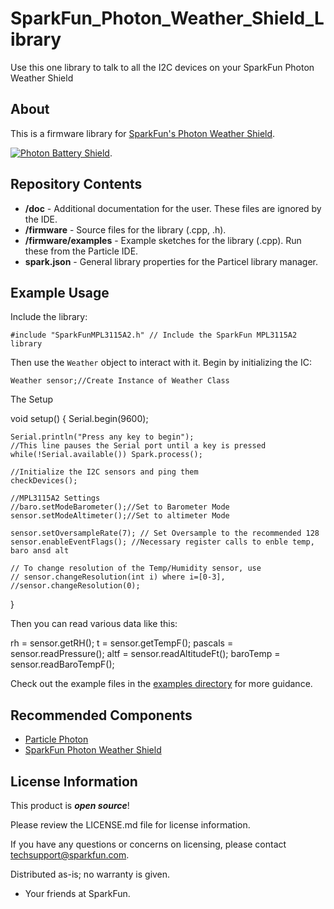 # SparkFun_Photon_Weather_Shield_Library
Use this one library to talk to all the I2C devices on your SparkFun Photon Weather Shield

About
-------------------

This is a firmware library for [SparkFun's Photon Weather Shield](https://www.sparkfun.com/products/13630).

[![Photon Battery Shield](https://cdn.sparkfun.com//assets/parts/1/1/0/1/7/13630-01a.jpg)](https://www.sparkfun.com/products/13630).

Repository Contents
-------------------

* **/doc** - Additional documentation for the user. These files are ignored by the IDE. 
* **/firmware** - Source files for the library (.cpp, .h).
* **/firmware/examples** - Example sketches for the library (.cpp). Run these from the Particle IDE. 
* **spark.json** - General library properties for the Particel library manager. 

Example Usage
-------------------

Include the library:

	#include "SparkFunMPL3115A2.h" // Include the SparkFun MPL3115A2 library
	
Then use the `Weather` object to interact with it. Begin by initializing the IC:

	Weather sensor;//Create Instance of Weather Class

The Setup

  void setup()
  {
    Serial.begin(9600);

    Serial.println("Press any key to begin");
    //This line pauses the Serial port until a key is pressed
    while(!Serial.available()) Spark.process();
  
    //Initialize the I2C sensors and ping them
    checkDevices();
  
    //MPL3115A2 Settings
    //baro.setModeBarometer();//Set to Barometer Mode
    sensor.setModeAltimeter();//Set to altimeter Mode
  
    sensor.setOversampleRate(7); // Set Oversample to the recommended 128
    sensor.enableEventFlags(); //Necessary register calls to enble temp, baro ansd alt
  
    // To change resolution of the Temp/Humidity sensor, use
    // sensor.changeResolution(int i) where i=[0-3],
    //sensor.changeResolution(0);
  }

Then you can read various data like this:

  rh = sensor.getRH();
  t = sensor.getTempF();
  pascals = sensor.readPressure();
  altf = sensor.readAltitudeFt();
  baroTemp = sensor.readBaroTempF();
	
Check out the example files in the [examples directory]() for more guidance.

Recommended Components
-------------------

* [Particle Photon](https://www.sparkfun.com/products/13345)
* [SparkFun Photon Weather Shield](https://www.sparkfun.com/products/13630)

License Information
-------------------

This product is _**open source**_! 

Please review the LICENSE.md file for license information. 

If you have any questions or concerns on licensing, please contact techsupport@sparkfun.com.

Distributed as-is; no warranty is given.

- Your friends at SparkFun.
